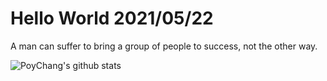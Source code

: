 # Hello World 2021/05/22

A man can suffer to bring a group of people to success, not the other way.

![PoyChang's github stats](https://github-readme-stats.vercel.app/api?username=poychang&show_icons=true&theme=dracula)

